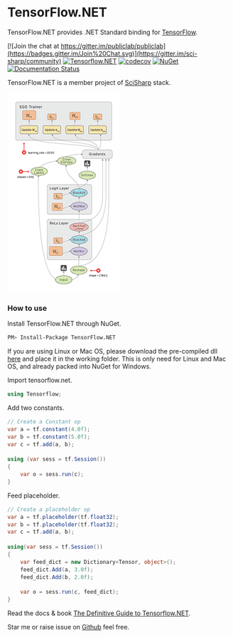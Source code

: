 # TensorFlow.NET
TensorFlow.NET provides .NET Standard binding for [TensorFlow](https://www.tensorflow.org/).

[![Join the chat at https://gitter.im/publiclab/publiclab](https://badges.gitter.im/Join%20Chat.svg)](https://gitter.im/sci-sharp/community)
[![Tensorflow.NET](https://ci.appveyor.com/api/projects/status/wx4td43v2d3f2xj6?svg=true)](https://ci.appveyor.com/project/Haiping-Chen/tensorflow-net)
[![codecov](https://codecov.io/gh/SciSharp/NumSharp/branch/master/graph/badge.svg)](https://codecov.io/gh/SciSharp/NumSharp)
[![NuGet](https://img.shields.io/nuget/dt/TensorFlow.NET.svg)](https://www.nuget.org/packages/TensorFlow.NET)
[![Documentation Status](https://readthedocs.org/projects/tensorflownet/badge/?version=latest)](https://tensorflownet.readthedocs.io/en/latest/?badge=latest)

TensorFlow.NET is a member project of [SciSharp](https://github.com/SciSharp) stack.

![tensors_flowing](docs/assets/tensors_flowing.gif)

### How to use
Install TensorFlow.NET through NuGet.
```sh
PM> Install-Package TensorFlow.NET
```

If you are using Linux or Mac OS, please download the pre-compiled dll [here](tensorflow.so) and place it in the working folder. This is only need for Linux and Mac OS, and already packed into NuGet for Windows.

Import tensorflow.net.

```cs
using Tensorflow;
```

Add two constants.
```cs
// Create a Constant op
var a = tf.constant(4.0f);
var b = tf.constant(5.0f);
var c = tf.add(a, b);

using (var sess = tf.Session())
{
    var o = sess.run(c);
}
```

Feed placeholder.
```cs
// Create a placeholder op
var a = tf.placeholder(tf.float32);
var b = tf.placeholder(tf.float32);
var c = tf.add(a, b);

using(var sess = tf.Session())
{
    var feed_dict = new Dictionary<Tensor, object>();
    feed_dict.Add(a, 3.0f);
    feed_dict.Add(b, 2.0f);

    var o = sess.run(c, feed_dict);
}
```

Read the docs & book [The Definitive Guide to Tensorflow.NET](https://tensorflownet.readthedocs.io/en/latest/FrontCover.html).

Star me or raise issue on [Github](https://github.com/SciSharp/TensorFlow.NET) feel free.